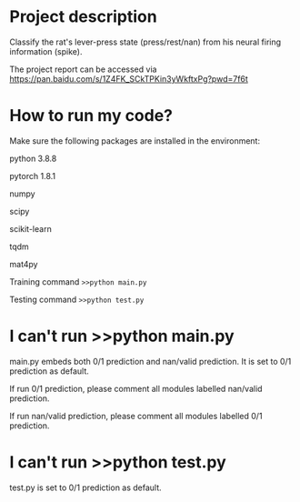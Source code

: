 # Project description
Classify the rat's lever-press state (press/rest/nan) from his neural firing information (spike).

The project report can be accessed via https://pan.baidu.com/s/1Z4FK_SCkTPKin3yWkftxPg?pwd=7f6t

# How to run my code?
Make sure the following packages are installed in the environment:

python 3.8.8

pytorch 1.8.1

numpy

scipy

scikit-learn

tqdm

mat4py

Training command ```>>python main.py```

Testing command ```>>python test.py```

# I can't run >>python main.py
main.py embeds both 0/1 prediction and nan/valid prediction. It is set to 0/1 prediction as default.

If run 0/1 prediction, please comment all modules labelled nan/valid prediction.

If run nan/valid prediction, please comment all modules labelled 0/1 prediction.

# I can't run >>python test.py
test.py is set to 0/1 prediction as default.
